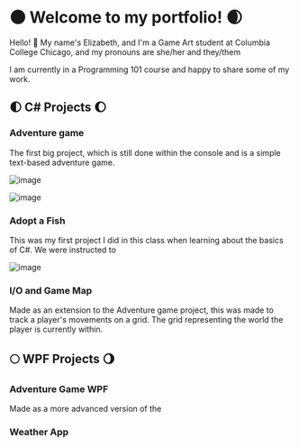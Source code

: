 # 🌑 Welcome to my portfolio! 🌒

Hello! 👋 My name's Elizabeth, and I'm a Game Art student at Columbia College Chicago, and my pronouns are she/her and they/them

I am currently in a Programming 101 course and happy to share some of my work. 


## 🌓 C# Projects 🌔

### Adventure game
  The first big project, which is still done within the console and is a simple text-based adventure game. 
  
  ![image](https://github.com/user-attachments/assets/39ce4200-ffcd-4fce-86c1-8e0e7c902b44)

  ![image](https://github.com/user-attachments/assets/b966f3c5-82d9-4b9d-8376-fdc148b25428)



### Adopt a Fish
  This was my first project I did in this class when learning about the basics of C#. We were instructed to 

  ![image](https://github.com/user-attachments/assets/e7075d6e-1649-429f-9338-7dd6b58d6cf3)


### I/O and Game Map
  Made as an extension to the Adventure game project, this was made to track a player's movements on a grid. The grid representing the world the player is currently within. 

## 🌕 WPF Projects 🌖

### Adventure Game WPF
  Made as a more advanced version of the 
### Weather App
